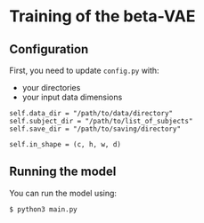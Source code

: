 # Training of the beta-VAE

## Configuration
First, you need to update `config.py` with:
- your directories
- your input data dimensions
```
self.data_dir = "/path/to/data/directory"
self.subject_dir = "/path/to/list_of_subjects"
self.save_dir = "/path/to/saving/directory"

self.in_shape = (c, h, w, d)
```

## Running the model
You can run the model using:
``` bash
$ python3 main.py
```
